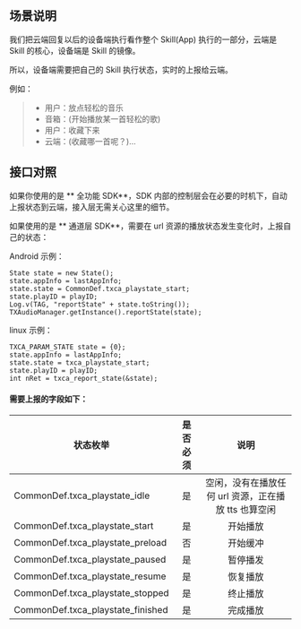 ## 场景说明

我们把云端回复以后的设备端执行看作整个 Skill(App) 执行的一部分，云端是 Skill 的核心，设备端是 Skill 的镜像。

所以，设备端需要把自己的 Skill 执行状态，实时的上报给云端。

例如：

> *   用户：放点轻松的音乐
> *   音箱：(开始播放某一首轻松的歌)
> *   用户：收藏下来
> *   云端：(收藏哪一首呢？)...

## 接口对照

如果你使用的是 ** 全功能 SDK**，SDK 内部的控制层会在必要的时机下，自动上报状态到云端，接入层无需关心这里的细节。

如果使用的是 ** 通道层 SDK**，需要在 url 资源的播放状态发生变化时，上报自己的状态：

Android 示例：

```
State state = new State();
state.appInfo = lastAppInfo;
state.state = CommonDef.txca_playstate_start;
state.playID = playID;
Log.v(TAG, "reportState" + state.toString());
TXAudioManager.getInstance().reportState(state);
```

linux 示例：

```
TXCA_PARAM_STATE state = {0};
state.appInfo = lastAppInfo;
state.state = txca_playstate_start;
state.playID = playID;
int nRet = txca_report_state(&state);
```

#### 需要上报的字段如下：

| 状态枚举 | 是否必须 | 说明 |
| --- | :-: | :-: |
| CommonDef.txca_playstate_idle | 是 | 空闲，没有在播放任何 url 资源，正在播放 tts 也算空闲 |
| CommonDef.txca_playstate_start | 是 | 开始播放 |
| CommonDef.txca_playstate_preload | 否 | 开始缓冲 |
| CommonDef.txca_playstate_paused | 是 | 暂停播发 |
| CommonDef.txca_playstate_resume | 是 | 恢复播放 |
| CommonDef.txca_playstate_stopped | 是 | 终止播放 |
| CommonDef.txca_playstate_finished | 是 | 完成播放 |

